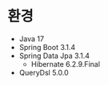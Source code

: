# 환경

- Java 17
- Spring Boot 3.1.4
- Spring Data Jpa 3.1.4
    - Hibernate 6.2.9.Final
- QueryDsl 5.0.0